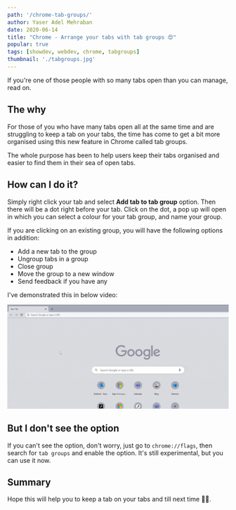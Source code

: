 ```yaml
---
path: '/chrome-tab-groups/'
author: Yaser Adel Mehraban
date: 2020-06-14
title: "Chrome - Arrange your tabs with tab groups 😍"
popular: true
tags: [showdev, webdev, chrome, tabgroups]
thumbnail: './tabgroups.jpg'
---
```


If you're one of those people with so many tabs open than you can manage, read on.

<!--more-->

## The why

For those of you who have many tabs open all at the same time and are struggling to keep a tab on your tabs, the time has come to get a bit more organised using this new feature in Chrome called tab groups.

The whole purpose has been to help users keep their tabs organised and easier to find them in their sea of open tabs.

## How can I do it?

Simply right click your tab and select **Add tab to tab group** option. Then there will be a dot right before your tab. Click on the dot, a pop up will open in which you can select a colour for your tab group, and name your group.

If you are clicking on an existing group, you will have the following options in addition:

* Add a new tab to the group
* Ungroup tabs in a group
* Close group
* Move the group to a new window
* Send feedback if you have any

I've demonstrated this in below video:

![Adding tabs to tab groups in Chrome](./chrome-tabs.gif)

## But I don't see the option

If you can't see the option, don't worry, just go to `chrome://flags`, then search for `tab groups` and enable the option. It's still experimental, but you can use it now.

## Summary

Hope this will help you to keep a tab on your tabs and till next time 👋🏽.
